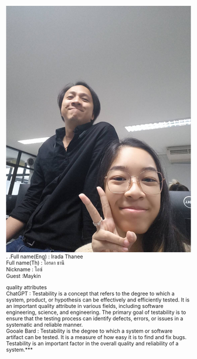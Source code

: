  ![alt text for screen readers](IMG_3418.JPG "Text to show on mouseover").
.Full name(Eng) : Irada Thanee  
Full name(Th) :  ไอรดา ธานี  
Nickname : ไอซ์  
Guest :Maykin  

quality attributes  
ChatGPT : Testability is a concept that refers to the degree to which a system, product, or hypothesis can be effectively and efficiently tested. It is an important quality attribute in various fields, including software engineering, science, and engineering. The primary goal of testability is to ensure that the testing process can identify defects, errors, or issues in a systematic and reliable manner.  
Gooale Bard : Testability is the degree to which a system or software artifact can be tested. It is a measure of how easy it is to find and fix bugs. Testability is an important factor in the overall quality and reliability of a system.***
